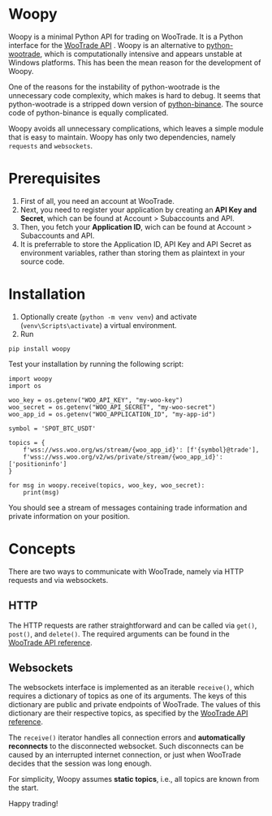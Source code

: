 # Woopy
Woopy is a minimal Python API for trading on WooTrade. It is a Python interface for the [WooTrade API](https://kronosresearch.github.io/wootrade-documents)
. Woopy is an alternative to [python-wootrade](https://github.com/wanth1997/python-wootrade), which is computationally intensive and appears unstable at Windows platforms. This has been the mean reason for the development of Woopy. 

One of the reasons for the instability of python-wootrade is the unnecessary code complexity, which makes is hard to debug. It seems that python-wootrade is a stripped down version of [python-binance](https://github.com/sammchardy/python-binance). The source code of python-binance is equally complicated.

Woopy avoids all unnecessary complications, which leaves a simple module that is easy to maintain. Woopy has only two dependencies, namely `requests` and `websockets`.

# Prerequisites

1. First of all, you need an account at WooTrade. 
2. Next, you need to register your application by creating an **API Key and Secret**, which can be found at Account > Subaccounts and API. 
3. Then, you fetch your **Application ID**, wich can be found at Account > Subaccounts and API. 
4. It is preferrable to store the Application ID, API Key and API Secret as environment variables, rather than storing them as plaintext in your source code.

# Installation

1. Optionally create (`python -m venv venv`) and activate (`venv\Scripts\activate`) a virtual environment.
2. Run

```
pip install woopy
```

Test your installation by running the following script:

``` 
import woopy
import os

woo_key = os.getenv("WOO_API_KEY", "my-woo-key")
woo_secret = os.getenv("WOO_API_SECRET", "my-woo-secret")
woo_app_id = os.getenv("WOO_APPLICATION_ID", "my-app-id")

symbol = 'SPOT_BTC_USDT'

topics = {
    f'wss://wss.woo.org/ws/stream/{woo_app_id}': [f'{symbol}@trade'],
    f'wss://wss.woo.org/v2/ws/private/stream/{woo_app_id}': ['positioninfo']
}

for msg in woopy.receive(topics, woo_key, woo_secret):
    print(msg)
```

You should see a stream of messages containing trade information and private information on your position.

# Concepts

There are two ways to communicate with WooTrade, namely via HTTP requests and via websockets. 

## HTTP

The HTTP requests are rather straightforward and can be called via `get()`, `post()`, and `delete()`. The required arguments can be found in the [WooTrade API reference](https://kronosresearch.github.io/wootrade-documents).

## Websockets

The websockets interface is implemented as an iterable `receive()`, which requires a dictionary of topics as one of its arguments. The keys of this dictionary are public and private endpoints of WooTrade. The values of this dictionary are their respective topics, as specified by the [WooTrade API reference](https://kronosresearch.github.io/wootrade-documents).

The `receive()` iterator handles all connection errors and **automatically reconnects** to the disconnected websocket. Such disconnects can be caused by an interrupted internet connection, or just when WooTrade decides that the session was long enough.

For simplicity, Woopy assumes **static topics**, i.e., all topics are known from the start.


Happy trading!
